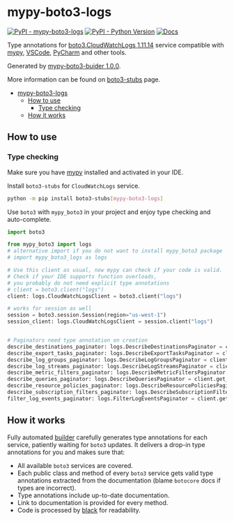 # mypy-boto3-logs

[![PyPI - mypy-boto3-logs](https://img.shields.io/pypi/v/mypy-boto3-logs.svg?color=blue)](https://pypi.org/project/mypy-boto3-logs)
[![PyPI - Python Version](https://img.shields.io/pypi/pyversions/mypy-boto3-logs.svg?color=blue)](https://pypi.org/project/mypy-boto3-logs)
[![Docs](https://img.shields.io/readthedocs/mypy-boto3-builder.svg?color=blue)](https://mypy-boto3-builder.readthedocs.io/)

Type annotations for
[boto3.CloudWatchLogs 1.11.14](https://boto3.amazonaws.com/v1/documentation/api/1.11.14/reference/services/logs.html#CloudWatchLogs) service
compatible with [mypy](https://github.com/python/mypy), [VSCode](https://code.visualstudio.com/),
[PyCharm](https://www.jetbrains.com/pycharm/) and other tools.

Generated by [mypy-boto3-buider 1.0.0](https://github.com/vemel/mypy_boto3_builder).

More information can be found on [boto3-stubs](https://pypi.org/project/boto3-stubs/) page.

- [mypy-boto3-logs](#mypy-boto3-logs)
  - [How to use](#how-to-use)
    - [Type checking](#type-checking)
  - [How it works](#how-it-works)

## How to use

### Type checking

Make sure you have [mypy](https://github.com/python/mypy) installed and activated in your IDE.

Install `boto3-stubs` for `CloudWatchLogs` service.

```bash
python -m pip install boto3-stubs[mypy-boto3-logs]
```

Use `boto3` with `mypy_boto3` in your project and enjoy type checking and auto-complete.

```python
import boto3

from mypy_boto3 import logs
# alternative import if you do not want to install mypy_boto3 package
# import mypy_boto3_logs as logs

# Use this client as usual, now mypy can check if your code is valid.
# Check if your IDE supports function overloads,
# you probably do not need explicit type annotations
# client = boto3.client("logs")
client: logs.CloudWatchLogsClient = boto3.client("logs")

# works for session as well
session = boto3.session.Session(region="us-west-1")
session_client: logs.CloudWatchLogsClient = session.client("logs")


# Paginators need type annotation on creation
describe_destinations_paginator: logs.DescribeDestinationsPaginator = client.get_paginator("describe_destinations")
describe_export_tasks_paginator: logs.DescribeExportTasksPaginator = client.get_paginator("describe_export_tasks")
describe_log_groups_paginator: logs.DescribeLogGroupsPaginator = client.get_paginator("describe_log_groups")
describe_log_streams_paginator: logs.DescribeLogStreamsPaginator = client.get_paginator("describe_log_streams")
describe_metric_filters_paginator: logs.DescribeMetricFiltersPaginator = client.get_paginator("describe_metric_filters")
describe_queries_paginator: logs.DescribeQueriesPaginator = client.get_paginator("describe_queries")
describe_resource_policies_paginator: logs.DescribeResourcePoliciesPaginator = client.get_paginator("describe_resource_policies")
describe_subscription_filters_paginator: logs.DescribeSubscriptionFiltersPaginator = client.get_paginator("describe_subscription_filters")
filter_log_events_paginator: logs.FilterLogEventsPaginator = client.get_paginator("filter_log_events")
```

## How it works

Fully automated [builder](https://github.com/vemel/mypy_boto3_builder) carefully generates
type annotations for each service, patiently waiting for `boto3` updates. It delivers
a drop-in type annotations for you and makes sure that:

- All available `boto3` services are covered.
- Each public class and method of every `boto3` service gets valid type annotations
  extracted from the documentation (blame `botocore` docs if types are incorrect).
- Type annotations include up-to-date documentation.
- Link to documentation is provided for every method.
- Code is processed by [black](https://github.com/psf/black) for readability.